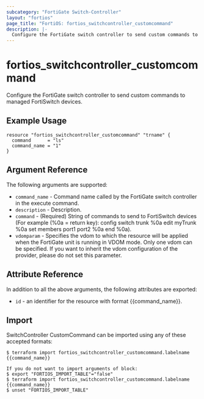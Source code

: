 ```yaml
---
subcategory: "FortiGate Switch-Controller"
layout: "fortios"
page_title: "FortiOS: fortios_switchcontroller_customcommand"
description: |-
  Configure the FortiGate switch controller to send custom commands to managed FortiSwitch devices.
---
```


# fortios_switchcontroller_customcommand
Configure the FortiGate switch controller to send custom commands to managed FortiSwitch devices.

## Example Usage

```hcl
resource "fortios_switchcontroller_customcommand" "trname" {
  command      = "ls"
  command_name = "1"
}
```

## Argument Reference

The following arguments are supported:

* `command_name` - Command name called by the FortiGate switch controller in the execute command.
* `description` - Description.
* `command` - (Required) String of commands to send to FortiSwitch devices (For example (%0a = return key): config switch trunk %0a edit myTrunk %0a set members port1 port2 %0a end %0a).
* `vdomparam` - Specifies the vdom to which the resource will be applied when the FortiGate unit is running in VDOM mode. Only one vdom can be specified. If you want to inherit the vdom configuration of the provider, please do not set this parameter.


## Attribute Reference

In addition to all the above arguments, the following attributes are exported:
* `id` - an identifier for the resource with format {{command_name}}.

## Import

SwitchController CustomCommand can be imported using any of these accepted formats:
```
$ terraform import fortios_switchcontroller_customcommand.labelname {{command_name}}

If you do not want to import arguments of block:
$ export "FORTIOS_IMPORT_TABLE"="false"
$ terraform import fortios_switchcontroller_customcommand.labelname {{command_name}}
$ unset "FORTIOS_IMPORT_TABLE"
```

